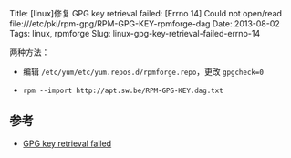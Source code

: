 Title: [linux]修复 GPG key retrieval failed: [Errno 14] Could not open/read file:///etc/pki/rpm-gpg/RPM-GPG-KEY-rpmforge-dag
Date: 2013-08-02
Tags: linux, rpmforge
Slug: linux-gpg-key-retrieval-failed-errno-14

两种方法：

* 编辑 `/etc/yum/etc/yum.repos.d/rpmforge.repo`，更改 `gpgcheck=0`

* `rpm --import http://apt.sw.be/RPM-GPG-KEY.dag.txt`


## 参考

* [GPG key retrieval failed](http://easylinuxalways.blogspot.jp/2013/04/gpg-key-retrieval-failed.html)
